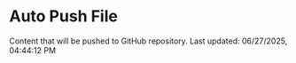 # Auto Push File

Content that will be pushed to GitHub repository.
Last updated: 06/27/2025, 04:44:12 PM